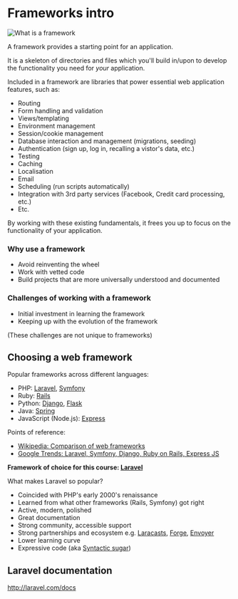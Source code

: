 # Frameworks intro

<img src='http://making-the-internet.s3.amazonaws.com/laravel-what-is-a-framework@2x.png' style='max-width:693px;' alt='What is a framework'>

A framework provides a starting point for an application.

It is a skeleton of directories and files which you'll build in/upon to develop the functionality you need for *your* application.

Included in a framework are libraries that power essential web application features, such as:

+ Routing
+ Form handling and validation
+ Views/templating
+ Environment management
+ Session/cookie management
+ Database interaction and management (migrations, seeding)
+ Authentication (sign up, log in, recalling a vistor's data, etc.)
+ Testing
+ Caching
+ Localisation
+ Email
+ Scheduling (run scripts automatically)
+ Integration with 3rd party services (Facebook, Credit card processing, etc.)
+ Etc.

By working with these existing fundamentals, it frees you up to focus on the functionality of your application.

### Why use a framework
* Avoid reinventing the wheel
* Work with vetted code
* Build projects that are more universally understood and documented

### Challenges of working with a framework
* Initial investment in learning the framework
* Keeping up with the evolution of the framework

(These challenges are not unique to frameworks)


## Choosing a web framework
Popular frameworks across different languages:
+ PHP: [Laravel](http://laravel.com), [Symfony](https://www.google.com/url?sa=t&rct=j&q=&esrc=s&source=web&cd=1&cad=rja&uact=8&ved=0ahUKEwims5n1t6XSAhVo1oMKHU1GBLIQFggcMAA&url=https%3A%2F%2Fsymfony.com%2F&usg=AFQjCNHlB9fKEXEpuS-cpl0ow5IdK-Jm_Q)
+ Ruby: [Rails](http://rubyonrails.org)
+ Python: [Django](https://www.djangoproject.com), [Flask](http://flask.pocoo.org)
+ Java: [Spring](https://spring.io)
+ JavaScript (Node.js): [Express](http://expressjs.com)

Points of reference:
+ [Wikipedia: Comparison of web frameworks](https://en.wikipedia.org/wiki/Comparison_of_web_frameworks#PHP)
+ [Google Trends: Laravel, Symfony, Django, Ruby on Rails, Express JS](https://trends.google.com/trends/explore?cat=32&q=Laravel,symfony,django,ruby%20on%20rails,express%20js)

__Framework of choice for this course: [Laravel](http://laravel.com)__

What makes Laravel so popular?
+ Coincided with PHP's early 2000's renaissance
+ Learned from what other frameworks (Rails, Symfony) got right
+ Active, modern, polished
+ Great documentation
+ Strong community, accessible support
+ Strong partnerships and ecosystem e.g. [Laracasts](https://laracasts.com), [Forge](https://forge.laravel.com/), [Envoyer](https://envoyer.io)
+ Lower learning curve
+ Expressive code (aka [Syntactic sugar](https://en.wikipedia.org/wiki/Syntactic_sugar))


## Laravel documentation
<http://laravel.com/docs>


